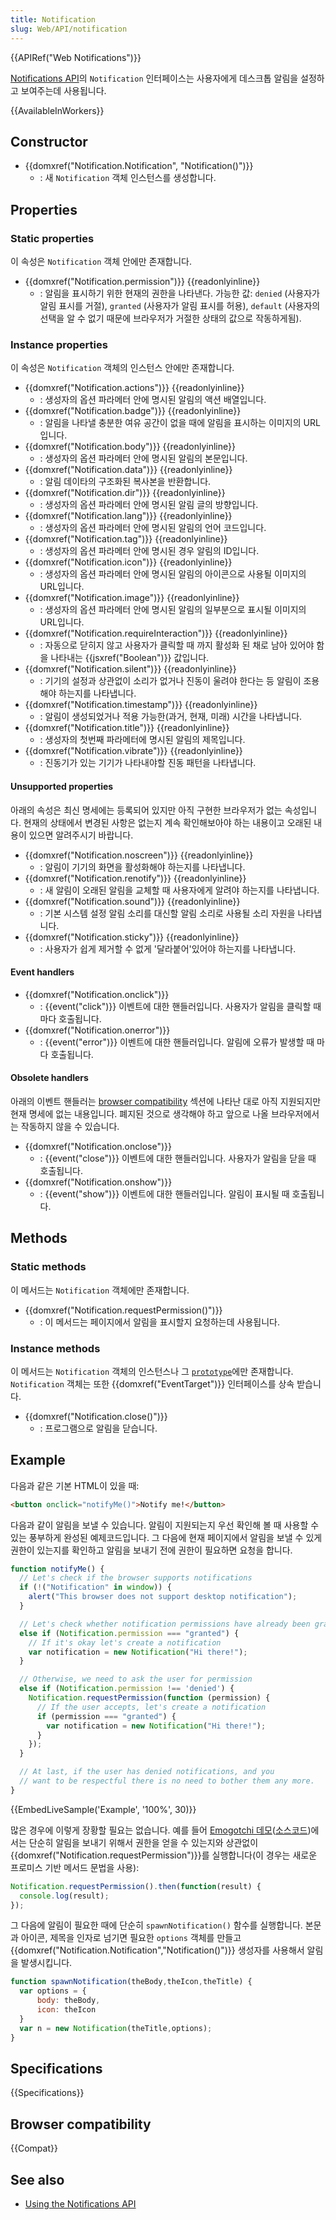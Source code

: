```yaml
---
title: Notification
slug: Web/API/notification
---
```

{{APIRef("Web Notifications")}}

[Notifications API](/ko/docs/Web/API/Notifications_API)의 `Notification` 인터페이스는 사용자에게 데스크톱 알림을 설정하고 보여주는데 사용됩니다.

{{AvailableInWorkers}}

## Constructor

- {{domxref("Notification.Notification", "Notification()")}}
  - : 새 `Notification` 객체 인스턴스를 생성합니다.

## Properties

### Static properties

이 속성은 `Notification` 객체 안에만 존재합니다.

- {{domxref("Notification.permission")}} {{readonlyinline}}
  - : 알림을 표시하기 위한 현재의 권한을 나타낸다. 가능한 값: `denied` (사용자가 알림 표시를 거절), `granted` (사용자가 알림 표시를 허용), `default` (사용자의 선택을 알 수 없기 때문에 브라우저가 거절한 상태의 값으로 작동하게됨).

### Instance properties

이 속성은 `Notification` 객체의 인스턴스 안에만 존재합니다.

- {{domxref("Notification.actions")}} {{readonlyinline}}
  - : 생성자의 옵션 파라메터 안에 명시된 알림의 액션 배열입니다.
- {{domxref("Notification.badge")}} {{readonlyinline}}
  - : 알림을 나타낼 충분한 여유 공간이 없을 때에 알림을 표시하는 이미지의 URL입니다.
- {{domxref("Notification.body")}} {{readonlyinline}}
  - : 생성자의 옵션 파라메터 안에 명시된 알림의 본문입니다.
- {{domxref("Notification.data")}} {{readonlyinline}}
  - : 알림 데이타의 구조화된 복사본을 반환합니다.
- {{domxref("Notification.dir")}} {{readonlyinline}}
  - : 생성자의 옵션 파라메터 안에 명시된 알림 글의 방향입니다.
- {{domxref("Notification.lang")}} {{readonlyinline}}
  - : 생성자의 옵션 파라메터 안에 명시된 알림의 언어 코드입니다.
- {{domxref("Notification.tag")}} {{readonlyinline}}
  - : 생성자의 옵션 파라메터 안에 명시된 경우 알림의 ID입니다.
- {{domxref("Notification.icon")}} {{readonlyinline}}
  - : 생성자의 옵션 파라메터 안에 명시된 알림의 아이콘으로 사용될 이미지의 URL입니다.
- {{domxref("Notification.image")}} {{readonlyinline}}
  - : 생성자의 옵션 파라메터 안에 명시된 알림의 일부분으로 표시될 이미지의 URL입니다.
- {{domxref("Notification.requireInteraction")}} {{readonlyinline}}
  - : 자동으로 닫히지 않고 사용자가 클릭할 때 까지 활성화 된 채로 남아 있어야 함을 나타내는 {{jsxref("Boolean")}} 값입니다.
- {{domxref("Notification.silent")}} {{readonlyinline}}
  - : 기기의 설정과 상관없이 소리가 없거나 진동이 울려야 한다는 등 알림이 조용해야 하는지를 나타냅니다.
- {{domxref("Notification.timestamp")}} {{readonlyinline}}
  - : 알림이 생성되었거나 적용 가능한(과거, 현재, 미래) 시간을 나타냅니다.
- {{domxref("Notification.title")}} {{readonlyinline}}
  - : 생성자의 첫번째 파라메터에 명시된 알림의 제목입니다.
- {{domxref("Notification.vibrate")}} {{readonlyinline}}
  - : 진동기가 있는 기기가 나타내야할 진동 패턴을 나타냅니다.

#### Unsupported properties

아래의 속성은 최신 명세에는 등록되어 있지만 아직 구현한 브라우저가 없는 속성입니다. 현재의 상태에서 변경된 사항은 없는지 계속 확인해보아야 하는 내용이고 오래된 내용이 있으면 알려주시기 바랍니다.

- {{domxref("Notification.noscreen")}} {{readonlyinline}}
  - : 알림이 기기의 화면을 활성화해야 하는지를 나타냅니다.
- {{domxref("Notification.renotify")}} {{readonlyinline}}
  - : 새 알림이 오래된 알림을 교체할 때 사용자에게 알려야 하는지를 나타냅니다.
- {{domxref("Notification.sound")}} {{readonlyinline}}
  - : 기본 시스템 설정 알림 소리를 대신할 알림 소리로 사용될 소리 자원을 나타냅니다.
- {{domxref("Notification.sticky")}} {{readonlyinline}}
  - : 사용자가 쉽게 제거할 수 없게 '달라붙어'있어야 하는지를 나타냅니다.

#### Event handlers

- {{domxref("Notification.onclick")}}
  - : {{event("click")}} 이벤트에 대한 핸들러입니다. 사용자가 알림을 클릭할 때 마다 호출됩니다.
- {{domxref("Notification.onerror")}}
  - : {{event("error")}} 이벤트에 대한 핸들러입니다. 알림에 오류가 발생할 때 마다 호출됩니다.

#### Obsolete handlers

아래의 이벤트 핸들러는 [browser compatibility](#browser_compatibility) 섹션에 나타난 대로 아직 지원되지만 현재 명세에 없는 내용입니다. 폐지된 것으로 생각해야 하고 앞으로 나올 브라우저에서는 작동하지 않을 수 있습니다.

- {{domxref("Notification.onclose")}}
  - : {{event("close")}} 이벤트에 대한 핸들러입니다. 사용자가 알림을 닫을 때 호출됩니다.
- {{domxref("Notification.onshow")}}
  - : {{event("show")}} 이벤트에 대한 핸들러입니다. 알림이 표시될 때 호출됩니다.

## Methods

### Static methods

이 메서드는 `Notification` 객체에만 존재합니다.

- {{domxref("Notification.requestPermission()")}}
  - : 이 메서드는 페이지에서 알림을 표시할지 요청하는데 사용됩니다.

### Instance methods

이 메서드는 `Notification` 객체의 인스턴스나 그 [`prototype`](/ko/docs/Web/JavaScript/Guide/Inheritance_and_the_prototype_chain)에만 존재합니다. `Notification` 객체는 또한 {{domxref("EventTarget")}} 인터페이스를 상속 받습니다.

- {{domxref("Notification.close()")}}
  - : 프로그램으로 알림을 닫습니다.

## Example

다음과 같은 기본 HTML이 있을 때:

```html
<button onclick="notifyMe()">Notify me!</button>
```

다음과 같이 알림을 보낼 수 있습니다. 알림이 지원되는지 우선 확인해 볼 때 사용할 수 있는 풍부하게 완성된 예제코드입니다. 그 다음에 현재 페이지에서 알림을 보낼 수 있게 권한이 있는지를 확인하고 알림을 보내기 전에 권한이 필요하면 요청을 합니다.

```js
function notifyMe() {
  // Let's check if the browser supports notifications
  if (!("Notification" in window)) {
    alert("This browser does not support desktop notification");
  }

  // Let's check whether notification permissions have already been granted
  else if (Notification.permission === "granted") {
    // If it's okay let's create a notification
    var notification = new Notification("Hi there!");
  }

  // Otherwise, we need to ask the user for permission
  else if (Notification.permission !== 'denied') {
    Notification.requestPermission(function (permission) {
      // If the user accepts, let's create a notification
      if (permission === "granted") {
        var notification = new Notification("Hi there!");
      }
    });
  }

  // At last, if the user has denied notifications, and you
  // want to be respectful there is no need to bother them any more.
}
```

{{EmbedLiveSample('Example', '100%', 30)}}

많은 경우에 이렇게 장황할 필요는 없습니다. 예를 들어 [Emogotchi 데모](http://mdn.github.io/emogotchi/)([소스코드](https://github.com/mdn/emogotchi))에서는 단순히 알림을 보내기 위해서 권한을 얻을 수 있는지와 상관없이 {{domxref("Notification.requestPermission")}}를 실행합니다(이 경우는 새로운 프로미스 기반 메서드 문법을 사용):

```js
Notification.requestPermission().then(function(result) {
  console.log(result);
});
```

그 다음에 알림이 필요한 때에 단순히 `spawnNotification()` 함수를 실행합니다. 본문과 아이콘, 제목을 인자로 넘기면 필요한 `options` 객체를 만들고 {{domxref("Notification.Notification","Notification()")}} 생성자를 사용해서 알림을 발생시킵니다.

```js
function spawnNotification(theBody,theIcon,theTitle) {
  var options = {
      body: theBody,
      icon: theIcon
  }
  var n = new Notification(theTitle,options);
}
```

## Specifications

{{Specifications}}

## Browser compatibility

{{Compat}}

## See also

- [Using the Notifications API](/ko/docs/Web/API/Notifications_API/Using_the_Notifications_API)
